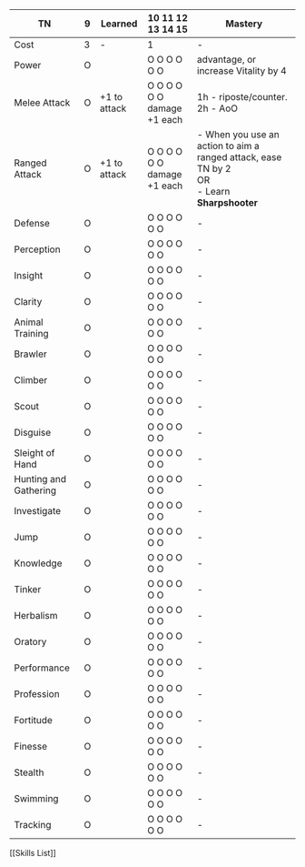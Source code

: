 | TN                    | 9   | Learned      | 10 11 12 13 14 15                       | Mastery                                                                                         |
| --------------------- | --- | ------------ | --------------------------------------- | ----------------------------------------------------------------------------------------------- |
| Cost                  | 3   | -            | 1                                       | -                                                                                               |
| Power                 | O   |              | O   O   O   O   O   O                   | advantage, or increase Vitality by 4                                                            |
| Melee Attack          | O   | +1 to attack | O   O   O   O   O   O<br>damage +1 each | 1h - riposte/counter. 2h - AoO                                                                  |
| Ranged Attack         | O   | +1 to attack | O   O   O   O   O   O<br>damage +1 each | - When you use an action to aim a ranged attack, ease TN by 2<br>OR<br>- Learn **Sharpshooter** |
| Defense               | O   |              | O   O   O   O   O   O                   | -                                                                                               |
| Perception            | O   |              | O   O   O   O   O   O                   | -                                                                                               |
| Insight               | O   |              | O   O   O   O   O   O                   | -                                                                                               |
| Clarity               | O   |              | O   O   O   O   O   O                   | -                                                                                               |
| Animal Training       | O   |              | O   O   O   O   O   O                   | -                                                                                               |
| Brawler               | O   |              | O   O   O   O   O   O                   | -                                                                                               |
| Climber               | O   |              | O   O   O   O   O   O                   | -                                                                                               |
| Scout                 | O   |              | O   O   O   O   O   O                   | -                                                                                               |
| Disguise              | O   |              | O   O   O   O   O   O                   | -                                                                                               |
| Sleight of Hand       | O   |              | O   O   O   O   O   O                   | -                                                                                               |
| Hunting and Gathering | O   |              | O   O   O   O   O   O                   | -                                                                                               |
| Investigate           | O   |              | O   O   O   O   O   O                   | -                                                                                               |
| Jump                  | O   |              | O   O   O   O   O   O                   | -                                                                                               |
| Knowledge             | O   |              | O   O   O   O   O   O                   | -                                                                                               |
| Tinker                | O   |              | O   O   O   O   O   O                   | -                                                                                               |
| Herbalism             | O   |              | O   O   O   O   O   O                   | -                                                                                               |
| Oratory               | O   |              | O   O   O   O   O   O                   | -                                                                                               |
| Performance           | O   |              | O   O   O   O   O   O                   | -                                                                                               |
| Profession            | O   |              | O   O   O   O   O   O                   | -                                                                                               |
| Fortitude             | O   |              | O   O   O   O   O   O                   | -                                                                                               |
| Finesse               | O   |              | O   O   O   O   O   O                   | -                                                                                               |
| Stealth               | O   |              | O   O   O   O   O   O                   | -                                                                                               |
| Swimming              | O   |              | O   O   O   O   O   O                   | -                                                                                               |
| Tracking              | O   |              | O   O   O   O   O   O                   | -                                                                                               |
[[Skills List]]